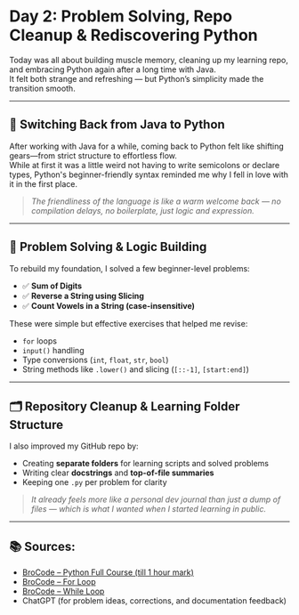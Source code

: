 # Day 2: Problem Solving, Repo Cleanup & Rediscovering Python

Today was all about building muscle memory, cleaning up my learning repo, and embracing Python again after a long time with Java.  
It felt both strange and refreshing — but Python’s simplicity made the transition smooth.

---

## 🔁 Switching Back from Java to Python

After working with Java for a while, coming back to Python felt like shifting gears—from strict structure to effortless flow.  
While at first it was a little weird not having to write semicolons or declare types, Python's beginner-friendly syntax reminded me why I fell in love with it in the first place.

> _The friendliness of the language is like a warm welcome back — no compilation delays, no boilerplate, just logic and expression._

---

## 🧩 Problem Solving & Logic Building

To rebuild my foundation, I solved a few beginner-level problems:

- ✅ **Sum of Digits**
- ✅ **Reverse a String using Slicing**
- ✅ **Count Vowels in a String (case-insensitive)**

These were simple but effective exercises that helped me revise:

- `for` loops  
- `input()` handling  
- Type conversions (`int`, `float`, `str`, `bool`)  
- String methods like `.lower()` and slicing (`[::-1]`, `[start:end]`)

---

## 🗂️ Repository Cleanup & Learning Folder Structure

I also improved my GitHub repo by:

- Creating **separate folders** for learning scripts and solved problems
- Writing clear **docstrings** and **top-of-file summaries**
- Keeping one `.py` per problem for clarity

> _It already feels more like a personal dev journal than just a dump of files — which is what I wanted when I started learning in public._

---

## 📚 Sources:

- [BroCode – Python Full Course (till 1 hour mark)](https://youtube.com/watch?v=ix9cRaBkVe0&t=3600s)  
- [BroCode – For Loop](https://youtube.com/watch?v=KWgYha0clzw&t=1s)  
- [BroCode – While Loop](https://youtube.com/watch?v=rRTjPnVooxE)  
- ChatGPT (for problem ideas, corrections, and documentation feedback)
